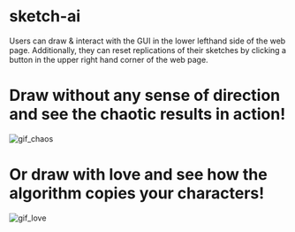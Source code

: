 # sketch-ai
Users can draw & interact with the GUI in the lower lefthand side of the web page. Additionally, they can reset replications of their sketches by clicking a button in the upper right hand corner of the web page.

# Draw without any sense of direction and see the chaotic results in action!
![gif_chaos](https://user-images.githubusercontent.com/63478816/82720581-bc79c580-9c82-11ea-8037-86bb456dfe05.gif)

# Or draw with love and see how the algorithm copies your characters!
![gif_love](https://user-images.githubusercontent.com/63478816/82720927-1cbe3680-9c86-11ea-8021-daf70affe93f.gif)



